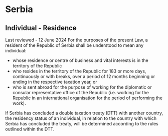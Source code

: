 # Serbia
## Individual - Residence
Last reviewed - 12 June 2024
For the purposes of the present Law, a resident of the Republic of Serbia shall be understood to mean any individual:
  * whose residence or centre of business and vital interests is in the territory of the Republic
  * who resides in the territory of the Republic for 183 or more days, continuously or with breaks, over a period of 12 months beginning or ending in the respective taxation year, or
  * who is sent abroad for the purpose of working for the diplomatic or consular representative office of the Republic (i.e. working for the Republic in an international organisation for the period of performing the work).


If Serbia has concluded a double taxation treaty (DTT) with another country, the residency status of an individual, in relation to the country with which Serbia has concluded the treaty, will be determined according to the rules outlined within the DTT.
